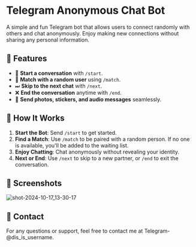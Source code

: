 # Telegram Anonymous Chat Bot

A simple and fun Telegram bot that allows users to connect randomly with others and chat anonymously. Enjoy making new connections without sharing any personal information.

## 📝 Features
- 🤖 **Start a conversation** with `/start`.
- 🔄 **Match with a random user** using `/match`.
- ⏭ **Skip to the next chat** with `/next`.
- ❌ **End the conversation** anytime with `/end`.
- 📸 **Send photos, stickers, and audio messages** seamlessly.

## 🚀 How It Works
1. **Start the Bot**: Send `/start` to get started.
2. **Find a Match**: Use `/match` to be paired with a random person. If no one is available, you'll be added to the waiting list.
3. **Enjoy Chatting**: Chat anonymously without revealing your identity.
4. **Next or End**: Use `/next` to skip to a new partner, or `/end` to exit the conversation.

## 📸 Screenshots
![shot-2024-10-17_13-30-17](https://github.com/user-attachments/assets/3e26672b-0319-44ba-9929-e8dc74a7fd4b)



## 📧 Contact
For any questions or support, feel free to contact me at Telegram-@dis_is_username.
